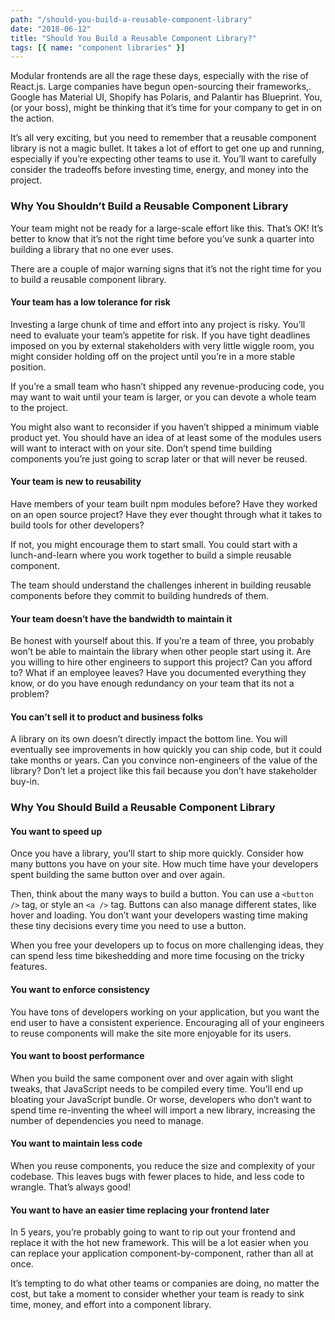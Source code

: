 ```yaml
---
path: "/should-you-build-a-reusable-component-library"
date: "2018-06-12"
title: "Should You Build a Reusable Component Library?"
tags: [{ name: "component libraries" }]
---
```


Modular frontends are all the rage these days, especially with the rise of React.js. Large companies have begun open-sourcing their frameworks,. Google has Material UI, Shopify has Polaris, and Palantir has Blueprint. You, (or your boss), might be thinking that it’s time for your company to get in on the action.

It’s all very exciting, but you need to remember that a reusable component library is not a magic bullet. It takes a lot of effort to get one up and running, especially if you’re expecting other teams to use it. You’ll want to carefully consider the tradeoffs before investing time, energy, and money into the project.

### Why You Shouldn’t Build a Reusable Component Library

Your team might not be ready for a large-scale effort like this. That’s OK! It’s better to know that it’s not the right time before you’ve sunk a quarter into building a library that no one ever uses.

There are a couple of major warning signs that it’s not the right time for you to build a reusable component library.

#### Your team has a low tolerance for risk

Investing a large chunk of time and effort into any project is risky. You’ll need to evaluate your team’s appetite for risk. If you have tight deadlines imposed on you by external stakeholders with very little wiggle room, you might consider holding off on the project until you’re in a more stable position.

If you’re a small team who hasn’t shipped any revenue-producing code, you may want to wait until your team is larger, or you can devote a whole team to the project.

You might also want to reconsider if you haven’t shipped a minimum viable product yet. You should have an idea of at least some of the modules users will want to interact with on your site. Don’t spend time building components you’re just going to scrap later or that will never be reused.

#### Your team is new to reusability

Have members of your team built npm modules before? Have they worked on an open source project? Have they ever thought through what it takes to build tools for other developers?

If not, you might encourage them to start small. You could start with a lunch-and-learn where you work together to build a simple reusable component.

The team should understand the challenges inherent in building reusable components before they commit to building hundreds of them.

#### Your team doesn’t have the bandwidth to maintain it

Be honest with yourself about this. If you’re a team of three, you probably won’t be able to maintain the library when other people start using it. Are you willing to hire other engineers to support this project? Can you afford to? What if an employee leaves? Have you documented everything they know, or do you have enough redundancy on your team that its not a problem?

#### You can’t sell it to product and business folks

A library on its own doesn’t directly impact the bottom line. You will eventually see improvements in how quickly you can ship code, but it could take months or years. Can you convince non-engineers of the value of the library? Don’t let a project like this fail because you don’t have stakeholder buy-in.

### Why You Should Build a Reusable Component Library

#### You want to speed up

Once you have a library, you’ll start to ship more quickly. Consider how many buttons you have on your site. How much time have your developers spent building the same button over and over again.

Then, think about the many ways to build a button. You can use a `<button />` tag, or style an `<a />` tag. Buttons can also manage different states, like hover and loading. You don’t want your developers wasting time making these tiny decisions every time you need to use a button.

When you free your developers up to focus on more challenging ideas, they can spend less time bikeshedding and more time focusing on the tricky features.

#### You want to enforce consistency

You have tons of developers working on your application, but you want the end user to have a consistent experience. Encouraging all of your engineers to reuse components will make the site more enjoyable for its users.

#### You want to boost performance

When you build the same component over and over again with slight tweaks, that JavaScript needs to be compiled every time. You’ll end up bloating your JavaScript bundle. Or worse, developers who don’t want to spend time re-inventing the wheel will import a new library, increasing the number of dependencies you need to manage.

#### You want to maintain less code

When you reuse components, you reduce the size and complexity of your codebase. This leaves bugs with fewer places to hide, and less code to wrangle. That’s always good!

#### You want to have an easier time replacing your frontend later

In 5 years, you’re probably going to want to rip out your frontend and replace it with the hot new framework. This will be a lot easier when you can replace your application component-by-component, rather than all at once.

It’s tempting to do what other teams or companies are doing, no matter the cost, but take a moment to consider whether your team is ready to sink time, money, and effort into a component library.
